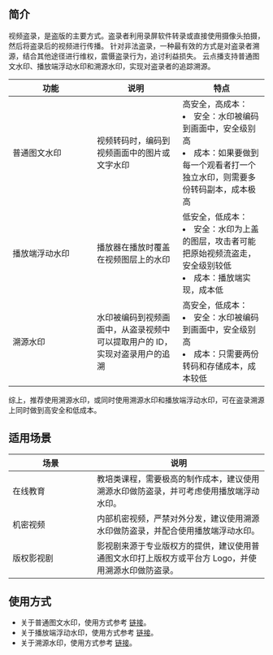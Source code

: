 ## 简介

视频盗录，是盗版的主要方式。盗录者利用录屏软件转录或直接使用摄像头拍摄，然后将盗录后的视频进行传播。
针对非法盗录，一种最有效的方式是对盗录者溯源，结合其他途径进行维权，震慑盗录行为，追讨利益损失。
云点播支持普通图文水印、播放端浮动水印和溯源水印，实现对盗录者的追踪溯源。

<table ><thead ><tr>
<th style="width:150px">功能</th><th >说明</th><th >特点</th></tr>

</thead><tbody ><tr>
<td>普通图文水印</td>
<td>视频转码时，编码到视频画面中的图片或文字水印</td>
<td>高安全，高成本：<li>安全：水印被编码到画面中，安全级别高</li>
<li>成本：如果要做到每一个观看者打一个独立水印，则需要多份转码副本，成本极高</li>
</td>
</tr>

<tr>
<td>播放端浮动水印</td>
<td>播放器在播放时覆盖在视频图层上的水印</td>
<td>低安全，低成本：<li>安全：水印为上盖的图层，攻击者可能把原始视频流盗走，安全级别较低</li>
<li>成本：播放端实现，成本低</li>
</td>
</tr>

<tr>
<td>溯源水印</td>
<td>水印被编码到视频画面中，从盗录视频中可以提取用户的 ID，实现对盗录用户的追溯</td>
<td>高安全，低成本：<li>安全：水印被编码到画面中，安全级别高</li>
<li>成本：只需要两份转码和存储成本，成本较低</li>
</td>
</tr>

</tbody>
</table>



综上，推荐使用溯源水印，或同时使用溯源水印和播放端浮动水印，可在盗录溯源上同时做到高安全和低成本。

## 适用场景
<table ><thead ><tr>
<th style="width:150px">场景</th><th >说明</th></tr>

</thead><tbody ><tr>
<td>在线教育</td>
<td>教培类课程，需要极高的制作成本，建议使用溯源水印做防盗录，并可考虑使用播放端浮动水印。</td>
</tr>

<tr>
<td>机密视频</td>
<td>内部机密视频，严禁对外分发，建议使用溯源水印做防盗录，并配合使用播放端浮动水印。</td>
</tr>

<tr>
<td>版权影视剧</td>
<td>影视剧来源于专业版权方的提供，建议使用普通图文水印打上版权方或平台方 Logo，并使用溯源水印做防盗录。</td>
</tr>

</tbody>
</table>

 
## 使用方式

* 关于普通图文水印，使用方式参考 [链接](https://cloud.tencent.com/document/product/266/33479)。
* 关于播放端浮动水印，使用方式参考 [链接](https://cloud.tencent.com/document/product/266/58774#6.E3.80.81.E5.8A.A8.E6.80.81.E6.B0.B4.E5.8D.B0)。
* 关于溯源水印，使用方式参考 [链接](https://cloud.tencent.com/document/product/266/75789)。

